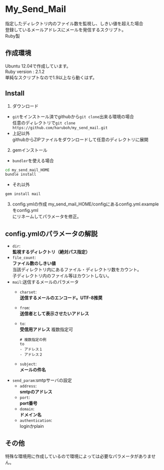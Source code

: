 My_Send_Mail
======================
指定したディレクトリ内のファイル数を監視し、しきい値を超えた場合  
登録しているメールアドレスにメールを発信するスクリプト。  
Ruby製

作成環境
-------
Ubuntu 12.04で作成しています。  
Ruby version : 2.1.2  
単純なスクリプトなので1.9以上なら動くはず。  

Install
-------
1. ダウンロード  
  * `git`をインストール済でgithubから`git clone`出来る環境の場合  
    任意のディレクトリで`git clone https://github.com/haruboh/my_send_mail.git`
  * 上記以外  
    githubからZIPファイルをダウンロードして任意のディレクトリに展開
2. gemインストール
  * `bundler`を使える場合
  ```bash
  cd my_send_mail_HOME
  bundle install
  ```
  * それ以外
  ```bash
  gem install mail
  ```
3. config.ymlの作成
my_send_mail_HOME/configにあるconfig.yml.exampleをconfig.yml  
にリネームしてパラメータを修正。

config.ymlのパラメータの解説
--------------------------
* `dir`:  
  **監視するディレクトリ（絶対パス指定）**
* `file_count`:  
  **ファイル数のしきい値**  
  当該ディレクトリ内にあるファイル・ディレクトリ数をカウント。  
  子ディレクトリ内のファイル等はカウントしない。
* `mail`:送信するメールのパラメータ
  * `charset`:  
    **送信するメールのエンコード。UTF-8推奨**
  * `from`:  
    **送信者として表示させたいアドレス**
  * `to`:  
    **受信用アドレス** 複数指定可

    ```
    # 複数指定の例
    to
    - アドレス１
    - アドレス２
    ```
  * `subject`:  
    **メールの件名**
* `send_param`:smtpサーバの設定
  * `address`:  
    **smtpのアドレス**
  * `port`:  
    **port番号**
  * `domain`:  
    **ドメイン名**
  * `authentication`:  
    loginかplain
  
その他
-----
特殊な環境用に作成しているので環境によっては必要なパラメータがありません。

